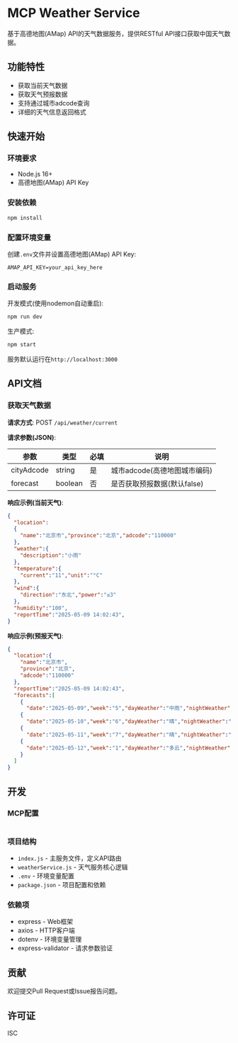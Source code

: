 # MCP Weather Service

基于高德地图(AMap) API的天气数据服务，提供RESTful API接口获取中国天气数据。

## 功能特性

- 获取当前天气数据
- 获取天气预报数据
- 支持通过城市adcode查询
- 详细的天气信息返回格式

## 快速开始

### 环境要求

- Node.js 16+
- 高德地图(AMap) API Key

### 安装依赖

```bash
npm install
```

### 配置环境变量

创建`.env`文件并设置高德地图(AMap) API Key:

```env
AMAP_API_KEY=your_api_key_here
```

### 启动服务

开发模式(使用nodemon自动重启):

```bash
npm run dev
```

生产模式:

```bash
npm start
```

服务默认运行在`http://localhost:3000`

## API文档

### 获取天气数据

**请求方式**: POST `/api/weather/current`

**请求参数(JSON)**:

| 参数 | 类型 | 必填 | 说明 |
|------|------|------|------|
| cityAdcode | string | 是 | 城市adcode(高德地图城市编码) |
| forecast | boolean | 否 | 是否获取预报数据(默认false) |

**响应示例(当前天气)**:

```json
{
  "location":
  {
    "name":"北京市","province":"北京","adcode":"110000"
  },
  "weather":{
    "description":"小雨"
  },
  "temperature":{
    "current":"11","unit":"°C"
  },
  "wind":{
    "direction":"东北","power":"≤3"
  },
  "humidity":"100",
  "reportTime":"2025-05-09 14:02:43",
} 
```

**响应示例(预报天气)**:

```json
{
  "location":{
    "name":"北京市",
    "province":"北京",
    "adcode":"110000"
  },
  "reportTime":"2025-05-09 14:02:43",
  "forecasts":[
    {
      "date":"2025-05-09","week":"5","dayWeather":"中雨","nightWeather":"小雨","dayTemp":"13","nightTemp":"10","dayWind":"北","nightWind":"北","dayPower":"1-3","nightPower":"1-3"},
    {
      "date":"2025-05-10","week":"6","dayWeather":"晴","nightWeather":"晴","dayTemp":"23","nightTemp":"12","dayWind":"北","nightWind":"北","dayPower":"1-3","nightPower":"1-3"},
    {
      "date":"2025-05-11","week":"7","dayWeather":"晴","nightWeather":"多云","dayTemp":"25","nightTemp":"15","dayWind":"南","nightWind":"南","dayPower":"1-3","nightPower":"1-3"},
    {
      "date":"2025-05-12","week":"1","dayWeather":"多云","nightWeather":"晴","dayTemp":"27","nightTemp":"17","dayWind":"南","nightWind":"南","dayPower":"1-3","nightPower":"1-3"
    }
  ]
}  
```

## 开发

### MCP配置

```json

```

### 项目结构

- `index.js` - 主服务文件，定义API路由
- `weatherService.js` - 天气服务核心逻辑
- `.env` - 环境变量配置
- `package.json` - 项目配置和依赖

### 依赖项

- express - Web框架
- axios - HTTP客户端
- dotenv - 环境变量管理
- express-validator - 请求参数验证

## 贡献

欢迎提交Pull Request或Issue报告问题。

## 许可证

ISC
